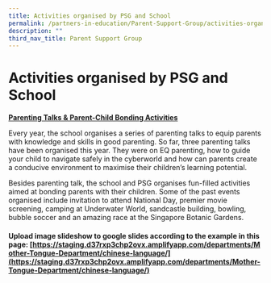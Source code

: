 ```yaml
---
title: Activities organised by PSG and School
permalink: /partners-in-education/Parent-Support-Group/activities-organised-by-psg-and-school/
description: ""
third_nav_title: Parent Support Group
---
```

# Activities organised by PSG and School

<b><u>Parenting Talks & Parent-Child Bonding Activities</u></b>

Every year, the school organises a series of parenting talks to equip parents with knowledge and skills in good parenting. So far, three parenting talks have been organised this year. They were on EQ parenting, how to guide your child to navigate safely in the cyberworld and how can parents create a conducive environment to maximise their children’s learning potential.

Besides parenting talk, the school and PSG organises fun-filled activities aimed at bonding parents with their children. Some of the past events organised include invitation to attend National Day, premier movie screening, camping at Underwater World, sandcastle building, bowling, bubble soccer and an amazing race at the Singapore Botanic Gardens.

#### Upload image slideshow to google slides according to the example in this page: [https://staging.d37rxp3chp2ovx.amplifyapp.com/departments/Mother-Tongue-Department/chinese-language/](https://staging.d37rxp3chp2ovx.amplifyapp.com/departments/Mother-Tongue-Department/chinese-language/)